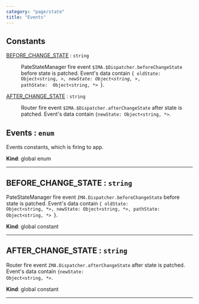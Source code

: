 ```yaml
---
category: "page/state"
title: "Events"
---
```


## Constants

<dl>
<dt><a href="#BEFORE_CHANGE_STATE">BEFORE_CHANGE_STATE</a> : <code>string</code></dt>
<dd><p>PateStateManager fire event <code>$IMA.$Dispatcher.beforeChangeState</code> before
state is patched. Event&#39;s data contain
<code>{ oldState: Object&lt;string, <em>&gt;, newState: Object&lt;string, </em>&gt;,
pathState:  Object&lt;string, *&gt; </code>}.</p>
</dd>
<dt><a href="#AFTER_CHANGE_STATE">AFTER_CHANGE_STATE</a> : <code>string</code></dt>
<dd><p>Router fire event <code>$IMA.$Dispatcher.afterChangeState</code> after state
is patched. Event&#39;s data contain <code>{newState: Object&lt;string, *&gt;</code>.</p>
</dd>
</dl>

## Events : <code>enum</code>&nbsp;<a name="Events" href="https://github.com/seznam/IMA.js-core/tree/0.16.6/page/state/Events.js#L6" target="_blank"><span class="icon"><i class="fas fa-external-link-alt fa-xs"></i></span></a>
Events constants, which is firing to app.

**Kind**: global enum  

* * *

## BEFORE\_CHANGE\_STATE : <code>string</code>&nbsp;<a name="BEFORE_CHANGE_STATE" href="https://github.com/seznam/IMA.js-core/tree/0.16.6/page/state/Events.js#L16" target="_blank"><span class="icon"><i class="fas fa-external-link-alt fa-xs"></i></span></a>
PateStateManager fire event <code>$IMA.$Dispatcher.beforeChangeState</code> before
state is patched. Event's data contain
<code>{ oldState: Object<string, *>, newState: Object<string, *>,
pathState:  Object<string, *> </code>}.

**Kind**: global constant  

* * *

## AFTER\_CHANGE\_STATE : <code>string</code>&nbsp;<a name="AFTER_CHANGE_STATE" href="https://github.com/seznam/IMA.js-core/tree/0.16.6/page/state/Events.js#L25" target="_blank"><span class="icon"><i class="fas fa-external-link-alt fa-xs"></i></span></a>
Router fire event <code>$IMA.$Dispatcher.afterChangeState</code> after state
is patched. Event's data contain <code>{newState: Object<string, *></code>.

**Kind**: global constant  

* * *

